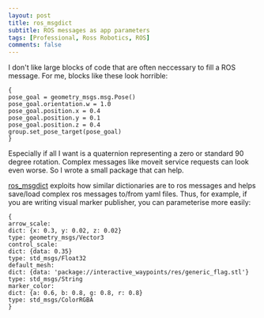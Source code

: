 ```yaml
---
layout: post
title: ros_msgdict
subtitle: ROS messages as app parameters
tags: [Professional, Ross Robotics, ROS]
comments: false
---
```


I don't like large blocks of code that are often neccessary to fill a ROS message. For me, blocks like these look horrible:

```
{
pose_goal = geometry_msgs.msg.Pose()
pose_goal.orientation.w = 1.0
pose_goal.position.x = 0.4
pose_goal.position.y = 0.1
pose_goal.position.z = 0.4
group.set_pose_target(pose_goal)
}
```

Especially if all I want is a quaternion representing a zero or standard 90 degree rotation. Complex messages like moveit service requests can look even worse. So I wrote a small package that can help.

[ros_msgdict](https://github.com/JuliusSustarevas/ros_msgdict) exploits how similar dictionaries are to ros messages and helps save/load complex ros messages to/from yaml files. Thus, for example, if you are writing visual marker publisher, you can parameterise more easily:

```
{
arrow_scale:
dict: {x: 0.3, y: 0.02, z: 0.02}
type: geometry_msgs/Vector3
control_scale:
dict: {data: 0.35}
type: std_msgs/Float32
default_mesh:
dict: {data: 'package://interactive_waypoints/res/generic_flag.stl'}
type: std_msgs/String
marker_color:
dict: {a: 0.6, b: 0.8, g: 0.8, r: 0.8}
type: std_msgs/ColorRGBA
}
```
